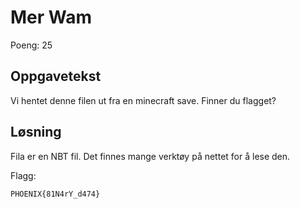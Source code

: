 # Mer Wam

Poeng: 25

## Oppgavetekst

Vi hentet denne filen ut fra en minecraft save. Finner du flagget?

## Løsning

Fila er en NBT fil. Det finnes mange verktøy på nettet for å lese den. 

Flagg:

```
PHOENIX{81N4rY_d474}
```


